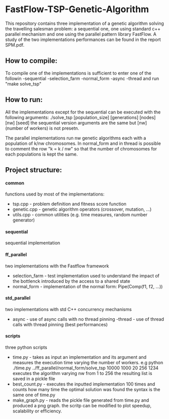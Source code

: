 # FastFlow-TSP-Genetic-Algorithm
This repository contains three implementation of a genetic algorithm solving the travelling salesman problem: a sequential one, one using standard c++ parallel mechanism and one using the parallel pattern library FastFlow. A study of the two implementations performances can be found in the report SPM.pdf.

## How to compile:
To compile one of the implementations is sufficient to enter one of the followin
    -sequential     -selection_farm     -normal_form     -async     -thread
and run "make solve_tsp"

## How to run:
All the implementations except for the sequential can be executed with the following arguments:
    ./solve_tsp [population_size] [generations] [nodes] [nw] [seed]
the sequential version arguments are the same but [nw] (number of workers) is not presetn.

The parallel implementations run nw genetic algorithms each with a population of k/nw chromosomes.
In normal_form and in thread is possible to comment the row "k = k / nw" so that the number of chromosomes for each populations is kept the same.

## Project structure:

#### common
functions used by most of the implementations:
- tsp.cpp - problem definition and fitness score function
- genetic.cpp - genetic algorithm operators (crossover, mutation, ...)
- utils.cpp - common utilities (e.g. time measures, random number generator)

#### sequential
sequential implementation

#### ff_parallel
two implementations with the Fastflow framework
- selection_farm - test implementation used to understand the impact of the bottlenck introduced by the access to a shared state
- normal_form - implementation of the normal form: Pipe(Comp(f1, f2, ...))

#### std_parallel
two implementations with std C++ concurrency mechanisms
- async - use of async calls with no thread pinning
 -thread - use of thread calls with thread pinning (best performances)

#### scripts
three python scripts
- time.py - takes as input an implementation and its argument and measures the execution time varying the number of workers.
        e.g python ./time.py ../ff_parallel/normal_form/solve_tsp 10000 1000 20 256 1234 executes the algorithm varying nw from 1 to 256
        the resulting list is saved in a pickle file
- best_count.py - executes the inputted implementation 100 times and counts how many time the optimal solution was found
        the syntax is the same one of time.py
- make_graph.py - reads the pickle file generated from time.py and produced a png graph.
        the scritp can be modified to plot speedup, scalability or efficiency.

